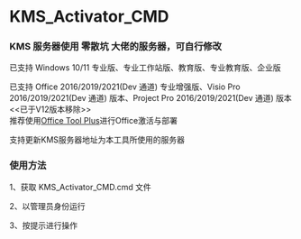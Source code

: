 # KMS_Activator_CMD

<h3>KMS 服务器使用 零散坑 大佬的服务器，可自行修改</h3>

<p>已支持 Windows 10/11 专业版、专业工作站版、教育版、专业教育版、企业版</p>
<p>已支持 Office 2016/2019/2021(Dev 通道) 专业增强版、Visio Pro 2016/2019/2021(Dev 通道) 版本、Project Pro 2016/2019/2021(Dev 通道) 版本 <<已于V12版本移除>><br>推荐使用<a href="https://otp.landian.vip/zh-cn/" target="_blank">Office Tool Plus</a>进行Office激活与部署</p>
<p>支持更新KMS服务器地址为本工具所使用的服务器</p>

<h3>使用方法</h3>
<p>1、获取 KMS_Activator_CMD.cmd 文件</p>
<p>2、以管理员身份运行</p>
<p>3、按提示进行操作</p>
